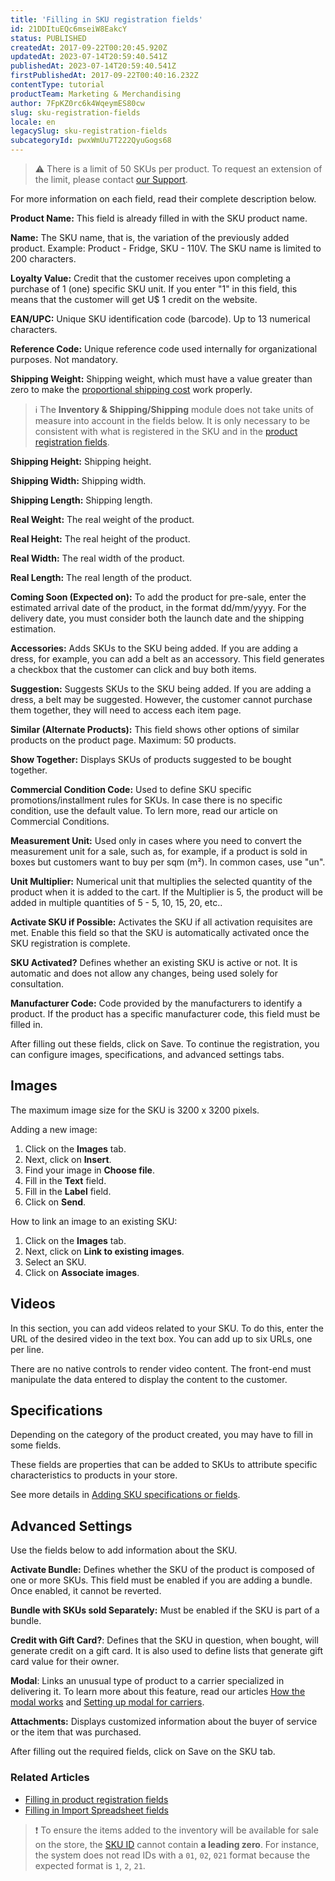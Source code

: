 ```yaml
---
title: 'Filling in SKU registration fields'
id: 21DDItuEQc6mseiW8EakcY
status: PUBLISHED
createdAt: 2017-09-22T00:20:45.920Z
updatedAt: 2023-07-14T20:59:40.541Z
publishedAt: 2023-07-14T20:59:40.541Z
firstPublishedAt: 2017-09-22T00:40:16.232Z
contentType: tutorial
productTeam: Marketing & Merchandising
author: 7FpKZ0rc6k4WqeymES80cw
slug: sku-registration-fields
locale: en
legacySlug: sku-registration-fields
subcategoryId: pwxWmUu7T222QyuGogs68
---
```


>⚠️ There is a limit of 50 SKUs per product. To request an extension of the limit, please contact <a href= "https://support.vtex.com/hc/pt-br/requests">our Support</a>.

For more information on each field, read their complete description below.

__Product Name:__ This field is already filled in with the SKU product name.

__Name:__ The SKU name, that is, the variation of the previously added product. Example: Product - Fridge, SKU - 110V. The SKU name is limited to 200 characters.

__Loyalty Value:__ Credit that the customer receives upon completing a purchase of 1 (one) specific SKU unit. If you enter "1" in this field, this means that the customer will get U$ 1 credit on the website.

__EAN/UPC:__ Unique SKU identification code (barcode). Up to 13 numerical characters.

__Reference Code:__ Unique reference code used internally for organizational purposes. Not mandatory.

__Shipping Weight:__ Shipping weight, which must have a value greater than zero to make the <a href="https://help.vtex.com/en/tutorial/how-proportional-shipping-costs-are-calculated--frequentlyAskedQuestions_155">proportional shipping cost</a> work properly.

>ℹ️ The **Inventory & Shipping/Shipping** module does not take units of measure into account in the fields below. It is only necessary to be consistent with what is registered in the SKU and in the [product registration fields](https://help.vtex.com/en/tutorial/campos-de-cadastro-de-produto--4dYXWIK3zyS8IceKkQseke).

__Shipping Height:__ Shipping height.

__Shipping Width:__ Shipping width.

__Shipping Length:__ Shipping length.

__Real Weight:__ The real weight of the product.

__Real Height:__ The real height of the product.

__Real Width:__ The real width of the product.

__Real Length:__ The real length of the product.

__Coming Soon (Expected on):__ To add the product for pre-sale, enter the estimated arrival date of the product, in the format dd/mm/yyyy. For the delivery date, you must consider both the launch date and the shipping estimation.

__Accessories:__ Adds SKUs to the SKU being added. If you are adding a dress, for example, you can add a belt as an accessory. This field generates a checkbox that the customer can click and buy both items.

__Suggestion:__ Suggests SKUs to the SKU being added. If you are adding a dress, a belt may be suggested. However, the customer cannot purchase them together, they will need to access each item page. 

__Similar (Alternate Products):__ This field shows other options of similar products on the product page. Maximum: 50 products.

__Show Together:__ Displays SKUs of products suggested to be bought together.

__Commercial Condition Code:__ Used to define SKU specific promotions/installment rules for SKUs. In case there is no specific condition, use the default value. To lern more, read our article on Commercial Conditions.

__Measurement Unit:__ Used only in cases where you need to convert the measurement unit for a sale, such as, for example, if a product is sold in boxes but customers want to buy per sqm (m²). In common cases, use "un".

__Unit Multiplier:__ Numerical unit that multiplies the selected quantity of the product when it is added to the cart. If the Multiplier is 5, the product will be added in multiple quantities of 5 - 5, 10, 15, 20, etc..

__Activate SKU if Possible:__ Activates the SKU if all activation requisites are met. Enable this field so that the SKU is automatically activated once the SKU registration is complete.

__SKU Activated?__ Defines whether an existing SKU is active or not. It is automatic and does not allow any changes, being used solely for consultation.

__Manufacturer Code:__ Code provided by the manufacturers to identify a product. If the product has a specific manufacturer code, this field must be filled in.

After filling out these fields, click on Save. To continue the registration, you can configure images, specifications, and advanced settings tabs.

## Images

<div class="alert-info">
<p>The maximum image size for the SKU is 3200 x 3200 pixels.</p>
</div>

Adding a new image:

1. Click on the __Images__ tab.
2. Next, click on __Insert__.
3. Find your image in __Choose file__.
4. Fill in the __Text__ field.
5. Fill in the __Label__ field.
6. Click on __Send__.

How to link an image to an existing SKU:

1. Click on the __Images__ tab.
2. Next, click on __Link to existing images__.
3. Select an SKU.
4. Click on __Associate images__.

## Videos

In this section, you can add videos related to your SKU. To do this, enter the URL of the desired video in the text box. You can add up to six URLs, one per line.

There are no native controls to render video content. The front-end must manipulate the data entered to display the content to the customer.

## Specifications

Depending on the category of the product created, you may have to fill in some fields. 

These fields are properties that can be added to SKUs to attribute specific characteristics to products in your store.

See more details in [Adding SKU specifications or fields](https://help.vtex.com/en/tutorial/adding-sku-specifications-or-fields--tutorials_119).

## Advanced Settings

Use the fields below to add information about the SKU.

__Activate Bundle:__ Defines whether the SKU of the product is composed of one or more SKUs. This field must be enabled if you are adding a bundle. Once enabled, it cannot be reverted.

__Bundle with SKUs sold Separately:__ Must be enabled if the SKU is part of a bundle.

__Credit with Gift Card?__: Defines that the SKU in question, when bought, will generate credit on a gift card. It is also used to define lists that generate gift card value for their owner.

__Modal__: Links an unusual type of product to a carrier specialized in delivering it. To learn more about this feature, read our articles [How the modal works](https://help.vtex.com/en/tutorial/como-funciona-o-modal--tutorials_125) and [Setting up modal for carriers](https://help.vtex.com/en/tutorial/configurar-modal-para-transportadoras--3jhLqxuPhuiq24UoykCcqy#).

__Attachments:__ Displays customized information about the buyer of service or the item that was purchased.

After filling out the required fields, click on Save on the SKU tab.

### Related Articles
- [Filling in product registration fields](/en/tutorial/product-registration-fields--4dYXWIK3zyS8IceKkQseke)
- [Filling in Import Spreadsheet fields](/en/tutorial/preencher-campos-da-planilha-de-importacao--4nYhx63Q5yokQWaMguaIgI)

>❗ To ensure the items added to the inventory will be available for sale on the store, the [SKU ID](https://help.vtex.com/en/tutorial/how-to-find-an-sku-id--4VQZsYeb3igGK2YowuEYWW) cannot contain **a leading zero**. For instance, the system does not read IDs with a `01`, `02`, `021` format because the expected format is `1`, `2`, `21`.

